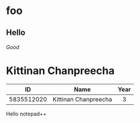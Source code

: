 # foo
## Hello
###### Good
Kittinan Chanpreecha
======
| ID         | Name                | Year  |
| -------    |:-------------------:|:-----:|
| 5835512020 | Kittinan Chanpreecha|   3   |

Hello notepad++

